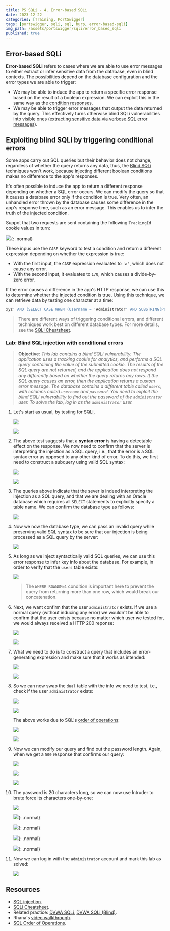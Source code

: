 ```yaml
---
title: PS SQLi - 4. Error-based SQLi
date: 2023-12-22
categories: [Training, PortSwigger]
tags: [portswigger, sqli, sql, burp, error-based-sqli]
img_path: /assets/portswigger/sqli/error_based_sqli
published: true
---
```


## Error-based SQLi

**Error-based SQLi** refers to cases where we are able to use error messages to either extract or infer sensitive data from the database, even in blind contexts. The possibilities depend on the database configuration and the error types we are able to trigger:
- We may be able to induce the app to return a specific error response based on the result of a boolean expression. We can exploit this in the same way as the [condition responses](https://cspanias.github.io/posts/PS-SQLi-3.-Blind-SQLi/#exploiting-blind-sqli-by-triggering-conditional-responses).
- We may be able to trigger error messages that output the data returned by the query. This effectively turns otherwise blind SQLi vulnerabilities into visible ones ([extracting sensitive data via verbose SQL error messages](https://portswigger.net/web-security/sql-injection/blind#extracting-sensitive-data-via-verbose-sql-error-messages)).

## Exploiting blind SQLi by triggering conditional errors

Some apps carry out SQL queries but their behavior does not change, regardless of whether the query returns any data, thus, the [Blind SQLi](https://cspanias.github.io/posts/PS-SQLi-3.-Blind-SQLi/) techniques won't work, because injecting different boolean conditions makes no difference to the app's responses. 

It's often possible to induce the app to return a different response depending on whether a SQL error occurs. We can modify the query so that it causes a database error only if the condition is true. Very often, an unhandled error thrown by the database causes some difference in the app's response time, such as an error message. This enables us to infer the truth of the injected condition.

Suppot that two requests are sent containing the following `TrackingId` cookie values in turn:

![](cookie_values.png){: .normal}

These inpus use the `CASE` keyword to test a condition and return a different expression depending on whether the expression is true:
- With the first input, the `CASE` expression evaluates to `'a'`, which does not cause any error.
- With the second input, it evaluates to `1/0`, which causes a divide-by-zero error.

If the error causes a difference in the app's HTTP response, we can use this to determine whether the injected condition is true. Using this technique, we can retrieve data by testing one character at a time:

```sql
xyz' AND (SELECT CASE WHEN (Username = 'Administrator' AND SUBSTRING(Password, 1, 1) > 'm') THEN 1/0 ELSE 'a' END FROM Users)='a
```

> There are different ways of triggering conditional errors, and different techniques work best on different database types. For more details, see the [SQLi Cheatsheet](https://portswigger.net/web-security/sql-injection/cheat-sheet).

### Lab: Blind SQL injection with conditional errors

> **Objective**: _This lab contains a blind SQLi vulnerability. The application uses a tracking cookie for analytics, and performs a SQL query containing the value of the submitted cookie. The results of the SQL query are not returned, and the application does not respond any differently based on whether the query returns any rows. If the SQL query causes an error, then the application returns a custom error message. The database contains a different table called `users`, with columns called `username` and `password`. You need to exploit the blind SQLi vulnerability to find out the password of the `administrator` user. To solve the lab, log in as the `administrator` user._

1. Let's start as usual, by testing for SQLi, 

    ![](lab1_sqli_test.png)

    ![](lab1_sqli_test1.png)

2. The above test suggests that a **syntax error** is having a detectable effect on the response. We now need to confirm that the server is interpreting the injection as a SQL query, i.e., that the error is a SQL syntax error as opposed to any other kind of error. To do this, we first need to construct a subquery using valid SQL syntax:

    ![](lab1_error_type.png)

    ![](lab1_error_type1.png)

3. The queries above indicate that the sever is indeed interpreting the injection as a SQL query, and that we are dealing with an Oracle database which requires all `SELECT` statements to explicitly specify a table name. We can confirm the database type as follows:

    ![](lab1_version.png)

4. Now we now the database type, we can pass an invalid query while preserving valid SQL syntax to be sure that our injection is being processed as a SQL query by the server:

    ![](lab1_error_type2.png)

5. As long as we inject syntactically valid SQL queries, we can use this error response to infer key info about the database. For example, in order to verify that the `users` table exists:

    ![](lab1_users.png)

    > The `WHERE ROWNUM=1` condition is important here to prevent the query from returning more than one row, which would break our concatenation.

6. Next, we want confirm that the user `administrator` exists. If we use a normal query (without inducing any error) we wouldn't be able to confirm that the user exists because no matter which user we tested for, we would always received a HTTP 200 reponse:

    ![](lab1_where_admin.png)

    ![](lab1_where_test.png)

6. What we need to do is to construct a query that includes an error-generating expression and make sure that it works as intended:

    ![](lab1_case.png)

    ![](lab1_case1.png)

7. So we can now swap the `dual` table with the info we need to test, i.e., check if the user `administrator` exists:

    ![](lab1_case_admin_true.png)

    ![](lab1_case_admin_false.png)

    The above works due to SQL's [order of operations]((https://learnsql.com/blog/sql-order-of-operations/)):

    ![](sql_order_of_operations.png)

    ![](lab1_case_explanation.png)

8. Now we can modify our query and find out the password length. Again, when we get a `500` response that confirms our query:

    ![](lab1_pass_length_8.png)

    ![](lab1_pass_length_20_plus.png)

    ![](lab1_pass_length_20.png)

9. The password is 20 characters long, so we can now use Intruder to brute force its characters one-by-one:

    ![](lab1_payload_pos.png)

    ![](lab1_payload_settings_1.png){: .normal}

    ![](lab1_payload_settings_2.png){: .normal}

    ![](lab1_filter_results.png){: .normal}

    ![](lab1_pass_results.png){: .normal}

10. Now we can log in with the `administrator` account and mark this lab as solved:

    ![](lab1_solved.png)

## Resources

- [SQL injection](https://portswigger.net/web-security/learning-paths/sql-injection).
- [SQLi Cheatsheet](https://portswigger.net/web-security/sql-injection/cheat-sheet).
- Related practice: [DVWA SQLi](https://cspanias.github.io/posts/DVWA-SQL-Injection/), [DVWA SQLi (Blind)](https://cspanias.github.io/posts/DVWA-SQL-Injection-(Blind)/).
- Rhana's [video walkthrough](https://www.youtube.com/watch?v=_7w-KEP_K5w).
- [SQL Order of Operations](https://learnsql.com/blog/sql-order-of-operations/).